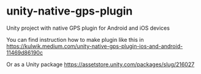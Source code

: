 # unity-native-gps-plugin
Unity project with native GPS plugin for Android and iOS devices

You can find instruction how to make plugin like this in https://kulwik.medium.com/unity-native-gps-plugin-ios-and-android-11469d86190c

Or as a Unity package https://assetstore.unity.com/packages/slug/216027
